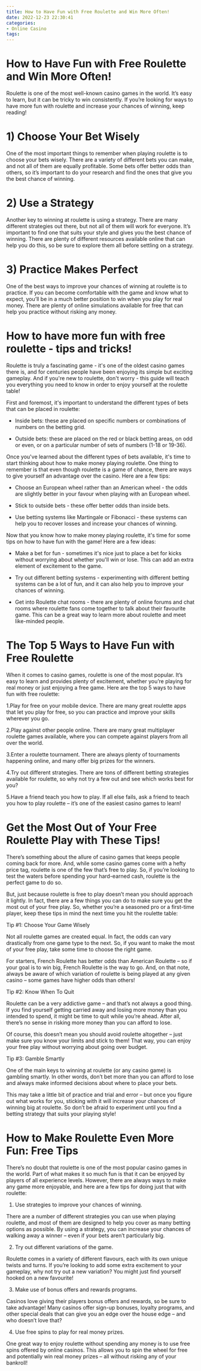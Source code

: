 ```yaml
---
title: How to Have Fun with Free Roulette and Win More Often!
date: 2022-12-23 22:30:41
categories:
- Online Casino
tags:
---
```



#  How to Have Fun with Free Roulette and Win More Often!

Roulette is one of the most well-known casino games in the world. It’s easy to learn, but it can be tricky to win consistently. If you’re looking for ways to have more fun with roulette and increase your chances of winning, keep reading!

# 1) Choose Your Bet Wisely

One of the most important things to remember when playing roulette is to choose your bets wisely. There are a variety of different bets you can make, and not all of them are equally profitable. Some bets offer better odds than others, so it’s important to do your research and find the ones that give you the best chance of winning.

# 2) Use a Strategy

Another key to winning at roulette is using a strategy. There are many different strategies out there, but not all of them will work for everyone. It’s important to find one that suits your style and gives you the best chance of winning. There are plenty of different resources available online that can help you do this, so be sure to explore them all before settling on a strategy.

# 3) Practice Makes Perfect

One of the best ways to improve your chances of winning at roulette is to practice. If you can become comfortable with the game and know what to expect, you’ll be in a much better position to win when you play for real money. There are plenty of online simulations available for free that can help you practice without risking any money.

#  How to have more fun with free roulette - tips and tricks!

 Roulette is truly a fascinating game - it's one of the oldest casino games there is, and for centuries people have been enjoying its simple but exciting gameplay. And if you're new to roulette, don't worry - this guide will teach you everything you need to know in order to enjoy yourself at the roulette table!

First and foremost, it's important to understand the different types of bets that can be placed in roulette:

- Inside bets: these are placed on specific numbers or combinations of numbers on the betting grid.

- Outside bets: these are placed on the red or black betting areas, on odd or even, or on a particular number of sets of numbers (1-18 or 19-36).

Once you've learned about the different types of bets available, it's time to start thinking about how to make money playing roulette. One thing to remember is that even though roulette is a game of chance, there are ways to give yourself an advantage over the casino. Here are a few tips:

- Choose an European wheel rather than an American wheel - the odds are slightly better in your favour when playing with an European wheel.

- Stick to outside bets - these offer better odds than inside bets.

- Use betting systems like Martingale or Fibonacci - these systems can help you to recover losses and increase your chances of winning.

Now that you know how to make money playing roulette, it's time for some tips on how to have fun with the game! Here are a few ideas:

- Make a bet for fun - sometimes it's nice just to place a bet for kicks without worrying about whether you'll win or lose. This can add an extra element of excitement to the game.

- Try out different betting systems - experimenting with different betting systems can be a lot of fun, and it can also help you to improve your chances of winning.

- Get into Roulette chat rooms - there are plenty of online forums and chat rooms where roulette fans come together to talk about their favourite game. This can be a great way to learn more about roulette and meet like-minded people.

#  The Top 5 Ways to Have Fun with Free Roulette

When it comes to casino games, roulette is one of the most popular. It’s easy to learn and provides plenty of excitement, whether you’re playing for real money or just enjoying a free game. Here are the top 5 ways to have fun with free roulette:

1.Play for free on your mobile device. There are many great roulette apps that let you play for free, so you can practice and improve your skills wherever you go.

2.Play against other people online. There are many great multiplayer roulette games available, where you can compete against players from all over the world.

3.Enter a roulette tournament. There are always plenty of tournaments happening online, and many offer big prizes for the winners.

4.Try out different strategies. There are tons of different betting strategies available for roulette, so why not try a few out and see which works best for you?

5.Have a friend teach you how to play. If all else fails, ask a friend to teach you how to play roulette – it’s one of the easiest casino games to learn!

#  Get the Most Out of Your Free Roulette Play with These Tips!

There’s something about the allure of casino games that keeps people coming back for more. And, while some casino games come with a hefty price tag, roulette is one of the few that’s free to play. So, if you’re looking to test the waters before spending your hard-earned cash, roulette is the perfect game to do so.

But, just because roulette is free to play doesn’t mean you should approach it lightly. In fact, there are a few things you can do to make sure you get the most out of your free play. So, whether you’re a seasoned pro or a first-time player, keep these tips in mind the next time you hit the roulette table:

Tip #1: Choose Your Game Wisely

Not all roulette games are created equal. In fact, the odds can vary drastically from one game type to the next. So, if you want to make the most of your free play, take some time to choose the right game.

For starters, French Roulette has better odds than American Roulette – so if your goal is to win big, French Roulette is the way to go. And, on that note, always be aware of which variation of roulette is being played at any given casino – some games have higher odds than others!

Tip #2: Know When To Quit

Roulette can be a very addictive game – and that’s not always a good thing. If you find yourself getting carried away and losing more money than you intended to spend, it might be time to quit while you’re ahead. After all, there’s no sense in risking more money than you can afford to lose.

Of course, this doesn’t mean you should avoid roulette altogether – just make sure you know your limits and stick to them! That way, you can enjoy your free play without worrying about going over budget.

Tip #3: Gamble Smartly

One of the main keys to winning at roulette (or any casino game) is gambling smartly. In other words, don’t bet more than you can afford to lose and always make informed decisions about where to place your bets.

This may take a little bit of practice and trial and error – but once you figure out what works for you, sticking with it will increase your chances of winning big at roulette. So don’t be afraid to experiment until you find a betting strategy that suits your playing style!

#  How to Make Roulette Even More Fun: Free Tips

There’s no doubt that roulette is one of the most popular casino games in the world. Part of what makes it so much fun is that it can be enjoyed by players of all experience levels. However, there are always ways to make any game more enjoyable, and here are a few tips for doing just that with roulette:

1. Use strategies to improve your chances of winning.

There are a number of different strategies you can use when playing roulette, and most of them are designed to help you cover as many betting options as possible. By using a strategy, you can increase your chances of walking away a winner – even if your bets aren’t particularly big.

2. Try out different variations of the game.

Roulette comes in a variety of different flavours, each with its own unique twists and turns. If you’re looking to add some extra excitement to your gameplay, why not try out a new variation? You might just find yourself hooked on a new favourite!

3. Make use of bonus offers and rewards programs.

Casinos love giving their players bonus offers and rewards, so be sure to take advantage! Many casinos offer sign-up bonuses, loyalty programs, and other special deals that can give you an edge over the house edge – and who doesn’t love that?

4. Use free spins to play for real money prizes.

One great way to enjoy roulette without spending any money is to use free spins offered by online casinos. This allows you to spin the wheel for free and potentially win real money prizes – all without risking any of your bankroll!